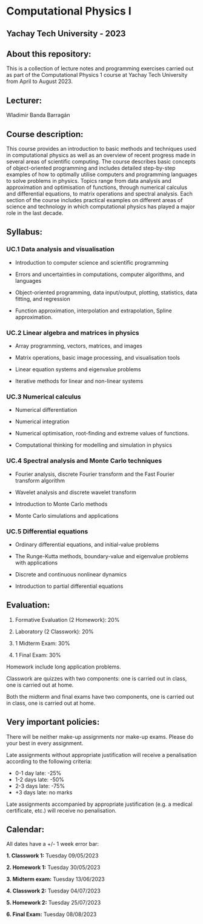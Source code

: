 # Computational Physics I 

## Yachay Tech University - 2023

## About this repository:
This is a collection of lecture notes and programming exercises carried out as part of the Computational Physics 1 course at Yachay Tech University from April to August 2023.

## Lecturer:
Wladimir Banda Barragán

## Course description:
This course provides an introduction to basic methods and techniques used in computational physics as well as an overview of recent progress made in several areas of scientific computing. The course describes basic concepts of object-oriented programming and includes detailed step-by-step examples of how to optimally utilise computers and programming languages to solve problems in physics. Topics range from data analysis and approximation and optimisation of functions, through numerical calculus and differential equations, to matrix operations and spectral analysis. Each section of the course includes practical examples on different areas of science and technology in which computational physics has played a major role in the last decade.

## Syllabus:

### UC.1 Data analysis and visualisation

- Introduction to computer science and scientific programming

- Errors and uncertainties in computations, computer algorithms, and languages

- Object-oriented programming, data input/output, plotting, statistics, data fitting, and regression

- Function approximation, interpolation and extrapolation, Spline approximation.

### UC.2 Linear algebra and matrices in physics

- Array programming, vectors, matrices, and images

- Matrix operations, basic image processing, and visualisation tools

- Linear equation systems and eigenvalue problems

- Iterative methods for linear and non-linear systems

### UC.3 Numerical calculus

- Numerical differentiation

- Numerical integration

- Numerical optimisation, root-finding and extreme values of functions.

- Computational thinking for modelling and simulation in physics

### UC.4 Spectral analysis and Monte Carlo techniques

- Fourier analysis, discrete Fourier transform and the Fast Fourier transform algorithm

- Wavelet analysis and discrete wavelet transform

- Introduction to Monte Carlo methods

- Monte Carlo simulations and applications

### UC.5 Differential equations

- Ordinary differential equations, and initial-value problems

- The Runge-Kutta methods, boundary-value and eigenvalue problems with applications

- Discrete and continuous nonlinear dynamics

- Introduction to partial differential equations


## Evaluation:

1. Formative Evaluation (2 Homework): 20%

2. Laboratory (2 Classwork): 20%

3. 1 Midterm Exam: 30%

4. 1 Final Exam: 30%


Homework include long application problems.

Classwork are quizzes with two components: one is carried out in class, one is carried out at home.

Both the midterm and final exams have two components, one is carried out in class, one is carried out at home.


## Very important policies:

There will be neither make-up assignments nor make-up exams. Please do your best in every assignment.

Late assignments without appropriate justification will receive a penalisation according to the following criteria:

- 0-1 day late: -25%
- 1-2 days late: -50%
- 2-3 days late: -75%
- +3 days late: no marks

Late assignments accompanied by appropriate justification (e.g. a medical certificate, etc.) will receive no penalisation.


## Calendar:

All dates have a +/- 1 week error bar:

**1. Classwork 1:** Tuesday 09/05/2023

**2. Homework 1:** Tuesday 30/05/2023

**3. Midterm exam:** Tuesday 13/06/2023

**4. Classwork 2:** Tuesday 04/07/2023

**5. Homework 2:** Tuesday 25/07/2023

**6. Final Exam:** Tuesday 08/08/2023




